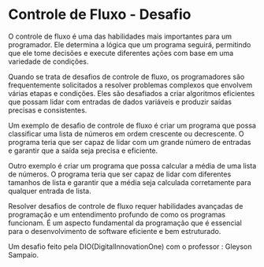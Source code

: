 # **Controle de Fluxo - Desafio**

O controle de fluxo é uma das habilidades mais importantes para um programador. Ele determina a lógica que um programa seguirá, permitindo que ele tome decisões e execute diferentes ações com base em uma variedade de condições.

Quando se trata de desafios de controle de fluxo, os programadores são frequentemente solicitados a resolver problemas complexos que envolvem várias etapas e condições. Eles são desafiados a criar algoritmos eficientes que possam lidar com entradas de dados variáveis e produzir saídas precisas e consistentes.

Um exemplo de desafio de controle de fluxo é criar um programa que possa classificar uma lista de números em ordem crescente ou decrescente. O programa teria que ser capaz de lidar com um grande número de entradas e garantir que a saída seja precisa e eficiente.

Outro exemplo é criar um programa que possa calcular a média de uma lista de números. O programa teria que ser capaz de lidar com diferentes tamanhos de lista e garantir que a média seja calculada corretamente para qualquer entrada de lista.

Resolver desafios de controle de fluxo requer habilidades avançadas de programação e um entendimento profundo de como os programas funcionam. É um aspecto fundamental da programação que é essencial para o desenvolvimento de software eficiente e bem estruturado.

Um desafio feito pela DIO(DigitalInnovationOne) com o professor : Gleyson Sampaio.